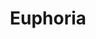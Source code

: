 ---
ee_id: '4149'
site: '1'
type: '2'
long_id: 2012-160 Euphoria
url: 2012-160-euphoria
title: Euphoria
year: '2012'
medium: Acer laptop running Light O Rama S3 Software Suite Pro, three Light O Rama
  CTB16PC controllers, one Cosmic Color Ribbon LED Strip and controller, eight DMX512
  decoders, RGB LED strips, thirteen LED string lights, three Roman Lights Holographic
  Ropelight Palm Trees, clip-lamps with LED bulbs, extension cords, zip-ties
commission:
dims: Variable
pitch: "​Christmas Light animation......."
ps:
live_url: http://www.dailymotion.com/video/x1z2ci8_arcangel-surfware-yolo-pop-up-shop-holiday-inn_creation#from=embediframe
related:
youtube:
imgs: yolo-2014-03-install-008-database-DG.jpg
subheading:
display_year: '2014'
download:
add_credit: Arcangel Surfware R & D team
add_credits:
related_code:
layout: things-i-made
---
